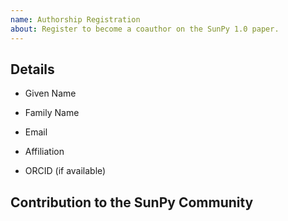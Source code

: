 ```yaml
---
name: Authorship Registration
about: Register to become a coauthor on the SunPy 1.0 paper.
---
```


<!--
The SunPy v1.0 paper will have an inclusive authorship policy based on an honor system. If you feel your contribution to the SunPy community, code, or ecosystem is enough to warrant authorship, please fill out all the sections of the following template:
!-->

## Details

* Given Name

* Family Name

* Email

* Affiliation

* ORCID (if available)

## Contribution to the SunPy Community
<!--
Please provide a short description of your contribution to the community. We will not evaluate these short descriptions in any way, we will simply aggregate them into an appendix for the paper.
!-->

